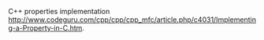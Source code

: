 C++ properties implementation 
	http://www.codeguru.com/cpp/cpp/cpp_mfc/article.php/c4031/Implementing-a-Property-in-C.htm.


